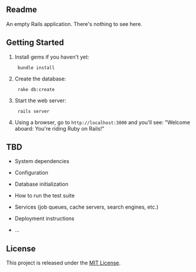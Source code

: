 ## Readme

An empty Rails application. There's nothing to see here.

## Getting Started

1. Install gems if you haven't yet:

        bundle install

2. Create the database:

        rake db:create

3. Start the web server:

        rails server

4. Using a browser, go to `http://localhost:3000` and you'll see:
"Welcome aboard: You're riding Ruby on Rails!"

## TBD

* System dependencies

* Configuration

* Database initialization

* How to run the test suite

* Services (job queues, cache servers, search engines, etc.)

* Deployment instructions

* ...

## License

This project is released under the [MIT License](http://www.opensource.org/licenses/MIT).